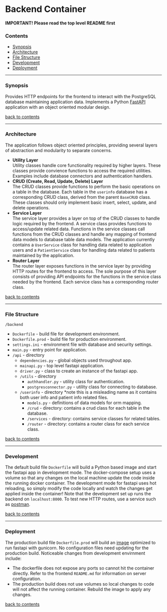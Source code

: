 # Backend Container

**IMPORTANT! Please read the top level README first**

### **Contents**

- [Synopsis](#synopsis)
- [Architecture](#architecture)
- [File Structure](#file-structure)
- [Development](#development)
- [Deployment](#deployment)

---

### **Synopsis**

Provides HTTP endpoints for the frontend to interact with the PostgreSQL database maintaining application data. Implements a Python [FastAPI](https://fastapi.tiangolo.com/) application with an object oriented modular design.

[back to contents](#contents)

---

### **Architecture**

The application follows object oriented principles, providing several layers of abstraction and modularity to separate concerns.
- **Utility Layer**  
Utility classes handle core functionality required by higher layers. These classes provide convience functions to access the required utilities. Examples include database connectors and authentication handlers.
- **CRUD (Create, Read, Update, Delete) Layer**  
The CRUD classes provide functions to perform the basic operations on a table in the database. Each table in the `userinfo` database has a corresponding CRUD class, derived from the parent `BaseCRUD` class. These classes should only implement basic insert, select, update, and delete operations.
- **Service Layer**  
The service layer provides a layer on top of the CRUD classes to handle logic required by the frontend. A service class provides functions to access/update related data. Functions in the service classes call functions from the CRUD classes and handle any mapping of frontend data models to database table data models. The application currently contains a `UserService` class for handling data related to application users and a `PatientService` class for handling data related to patients maintained by the application.
- **Router Layer**  
The router layer exposes functions in the service layer by providing HTTP routes for the frontend to access. The sole purpose of this layer consists of providing API endpoints for the functions in the service class needed by the frontend. Each service class has a corresponding router class.

[back to contents](#contents)

---

### **File Structure**

`/backend`
- `Dockerfile` - build file for development environment.
- `Dockerfile.prod` - build file for production environment.
- `settings.ini` - environment file with database and security settings.
- `main.py` - entry point for application.
- `/api` - directory
    - `dependencies.py` - global objects used throughout app.
    - `mainapi.py` - top level fastapi application.
    - `driver.py` - class to create an instance of the fastapi app.
    - `/utils` - directory
        - `authhandler.py` - utility class for authentication.
        - `postgresconnector.py` - utility class for connecting to database.
    - `/userinfo` - directory *note this is a misleading name as it contains both user info and patient info related files.
        - `models.py` - definitions of data models for orm mapping.
        - `/crud` - directory: contains a crud class for each table in the database.
        - `/services` - directory: contains service classes for related tables.
        - `/router` - directory: contains a router class for each service class.


[back to contents](#contents)

---

### **Development**

The default build file `Dockerfile` will build a Python based image and start the fastapi app in development mode. The docker-compose setup uses a volume so that any changes on the local machine update the code inside the running docker container. The development mode for fastapi uses hot reloading, so simply modify the code locally and watch the changes get applied inside the container! Note that the development set up runs the backend on `localhost:8000`. To test new HTTP routes, use a service such as [postman](https://www.postman.com/downloads/).

[back to contents](#contents)

---

### **Deployment**

The production build file `Dockerfile.prod` will build an [image](https://github.com/tiangolo/uvicorn-gunicorn-fastapi-docker) optimized to run fastapi with gunicorn. No configuration files need updating for the production build. Noticeable changes from development envirnment include:
- The dockerfile does not expose any ports so cannot hit the container directly. Refer to the frontend `README.md` for information on server configuration.
- The production build does not use volumes so local changes to code will not affect the running container. Rebuild the image to apply any changes.

[back to contents](#contents)